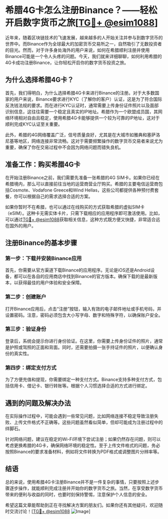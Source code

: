 # 希腊4G卡怎么注册Binance？——轻松开启数字货币之旅[[TG💪+ @esim1088](https://t.me/s/esim1088)]

近年来，随着区块链技术的飞速发展，越来越多的人开始关注并参与到数字货币的世界中。而Binance作为全球最大的加密货币交易所之一，自然吸引了无数投资者的目光。然而，对于许多身处海外的用户来说，如何在希腊顺利注册并使用Binance可能是一个令人头疼的问题。今天，我们就来详细聊聊，如何利用希腊的4G卡成功注册Binance，让你轻松开启你的数字货币投资之旅。

## 为什么选择希腊4G卡？

首先，我们得明白，为什么选择希腊4G卡来进行Binance的注册。对于大多数国家的用户来说，Binance要求进行KYC（了解你的客户）认证，这是为了符合国际反洗钱法规的要求。而在进行KYC认证时，通常需要上传身份证件照片以及面部识别信息，这往往需要一个稳定且真实的IP地址。希腊作为一个欧盟成员国，其网络环境相对自由且稳定，使用希腊4G卡能够提供一个较为可靠的IP地址，这对于顺利完成KYC认证至关重要。

此外，希腊的4G网络覆盖广泛，信号质量良好，尤其是在大城市如雅典和塞萨洛尼基等地区，网络连接非常流畅。这对于需要频繁操作的数字货币交易者来说尤为重要，确保了你在交易过程中不会因为网络问题而错失良机。

## 准备工作：购买希腊4G卡

在开始注册Binance之前，我们需要先准备一张希腊的4G SIM卡。如果你已经在希腊境内，那么可以直接前往当地的运营商营业厅购买。希腊的主要电信运营商包括Cosmote、Vodafone Greece和Wind Hellas，这些公司都提供各种预付费套餐，你可以根据自己的需求选择合适的方案。

如果你暂时不在希腊，也可以通过在线购买的方式获取希腊的虚拟SIM卡（eSIM）。这种卡无需实体卡片，只需下载相应的应用程序即可激活使用。比如，可以通过[TG💪+ @esim1088](https://t.me/s/esim1088)获取相关信息，这种方式既方便又快捷，非常适合远在国外的用户。

## 注册Binance的基本步骤

### 第一步：下载并安装Binance应用

首先，你需要从官方渠道下载Binance的应用程序。无论是iOS还是Android设备，都可以在各自的应用商店中找到Binance的官方版本。确保下载的是最新版本，以获得最佳的用户体验和安全保障。

### 第二步：创建账户

打开Binance应用后，点击“注册”按钮，输入有效的电子邮件地址或手机号码，并设置密码。注意，密码必须包含大小写字母、数字和特殊字符，以确保账户安全。

### 第三步：验证身份

登录后，系统会提示你进行身份验证。在这里，你需要上传身份证件的照片，通常是护照或驾照的正面和背面。同时，还需要拍摄一张手持证件的照片，以便确认身份的真实性。

### 第四步：绑定支付方式

为了方便充值和提现，你需要绑定一种支付方式。Binance支持多种支付方式，包括信用卡、借记卡、银行转账等。根据个人习惯选择合适的方式进行绑定。

## 遇到的问题及解决办法

在实际操作过程中，可能会遇到一些常见问题，比如网络连接不稳定导致注册失败、上传文件格式不正确等。这些问题虽然看似简单，但却可能成为注册过程中的绊脚石。

针对网络问题，建议在稳定的Wi-Fi环境下尝试注册；如果仍然存在问题，则可以考虑更换希腊的4G卡，确保网络环境的稳定性。至于上传文件格式的问题，务必按照Binance的要求准备材料，例如将文件转换为PDF格式或调整图片分辨率等。

## 结语

总的来说，使用希腊4G卡注册Binance并不是一件复杂的事情，只要按照上述步骤逐步操作，就能顺利完成注册并开始你的数字货币之旅。当然，在享受数字货币带来的便利与收益的同时，也要时刻保持警惕，注意保护个人信息的安全。

希望这篇文章能帮助到正在寻找解决方案的朋友们。如果你还有其他疑问，欢迎随时交流讨论！[[TG💪+ @esim1088](https://t.me/s/esim1088) ![Image](https://i.postimg.cc/4NQfJmqS/Snipaste-2025-05-13-00-14-12.png)]